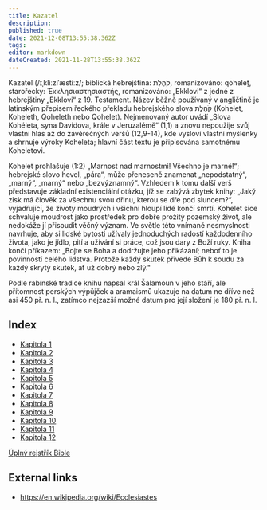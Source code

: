```yaml
---
title: Kazatel
description: 
published: true
date: 2021-12-08T13:55:38.362Z
tags: 
editor: markdown
dateCreated: 2021-11-28T13:55:38.362Z
---
```


Kazatel (/ɪˌkliːziˈæstiːz/; biblická hebrejština: קֹהֶלֶת, romanizováno: qōheleṯ, starořecky: Ἐκκλησιαστησιαστής, romanizováno: „Ekklovi“ z jedné z hebrejštiny „Ekklovi“ z 19. Testament. Název běžně používaný v angličtině je latinským přepisem řeckého překladu hebrejského slova קֹהֶלֶת (Kohelet, Koheleth, Qoheleth nebo Qohelet). Nejmenovaný autor uvádí „Slova Kohéleta, syna Davidova, krále v Jeruzalémě“ (1,1) a znovu nepoužije svůj vlastní hlas až do závěrečných veršů (12,9-14), kde vysloví vlastní myšlenky a shrnuje výroky Koheleta; hlavní část textu je připisována samotnému Koheletovi.

Kohelet prohlašuje (1:2) „Marnost nad marnostmi! Všechno je marné!“; hebrejské slovo hevel, „pára“, může přeneseně znamenat „nepodstatný“, „marný“, „marný“ nebo „bezvýznamný“. Vzhledem k tomu další verš představuje základní existenciální otázku, jíž se zabývá zbytek knihy: „Jaký zisk má člověk za všechnu svou dřinu, kterou se dře pod sluncem?“, vyjadřující, že životy moudrých i všichni hloupí lidé končí smrtí. Kohelet sice schvaluje moudrost jako prostředek pro dobře prožitý pozemský život, ale nedokáže jí přisoudit věčný význam. Ve světle této vnímané nesmyslnosti navrhuje, aby si lidské bytosti užívaly jednoduchých radostí každodenního života, jako je jídlo, pití a užívání si práce, což jsou dary z Boží ruky. Kniha končí příkazem: „Bojte se Boha a dodržujte jeho přikázání; neboť to je povinností celého lidstva. Protože každý skutek přivede Bůh k soudu za každý skrytý skutek, ať už dobrý nebo zlý."

Podle rabínské tradice knihu napsal král Šalamoun v jeho stáří, ale přítomnost perských výpůjček a aramaismů ukazuje na datum ne dříve než asi 450 př. n. l., zatímco nejzazší možné datum pro její složení je 180 př. n. l.

## Index

- [Kapitola 1](/cs/Bible/Ecclesiastes/1)
- [Kapitola 2](/cs/Bible/Ecclesiastes/2)
- [Kapitola 3](/cs/Bible/Ecclesiastes/3)
- [Kapitola 4](/cs/Bible/Ecclesiastes/4)
- [Kapitola 5](/cs/Bible/Ecclesiastes/5)
- [Kapitola 6](/cs/Bible/Ecclesiastes/6)
- [Kapitola 7](/cs/Bible/Ecclesiastes/7)
- [Kapitola 8](/cs/Bible/Ecclesiastes/8)
- [Kapitola 9](/cs/Bible/Ecclesiastes/9)
- [Kapitola 10](/cs/Bible/Ecclesiastes/10)
- [Kapitola 11](/cs/Bible/Ecclesiastes/11)
- [Kapitola 12](/cs/Bible/Ecclesiastes/12)



[Úplný rejstřík Bible](/cs/index/bible)


## External links

- https://en.wikipedia.org/wiki/Ecclesiastes